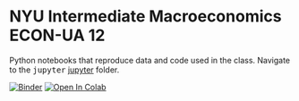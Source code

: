 # NYU Intermediate Macroeconomics ECON-UA 12

Python notebooks that reproduce data and code used in the class. Navigate to the <tt>jupyter</tt> <a href="jupyter">jupyter</a> folder.

[![Binder](https://mybinder.org/badge_logo.svg)](https://mybinder.org/v2/gh/jborovicka/nyu-intermediate-macro/main)
[![Open In Colab](https://colab.research.google.com/assets/colab-badge.svg)](https://colab.research.google.com/github/jborovicka/nyu-intermediate-macro/)
